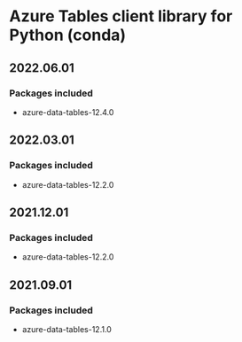 # Azure Tables client library for Python (conda)

## 2022.06.01

### Packages included

- azure-data-tables-12.4.0

## 2022.03.01

### Packages included

- azure-data-tables-12.2.0

## 2021.12.01

### Packages included

- azure-data-tables-12.2.0

## 2021.09.01

### Packages included

- azure-data-tables-12.1.0
